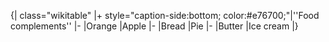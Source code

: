 {| class="wikitable"
|+ style="caption-side:bottom; color:#e76700;"|''Food complements''
|-
|Orange
|Apple
|-
|Bread
|Pie
|-
|Butter
|Ice cream 
|}
